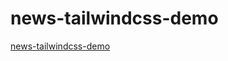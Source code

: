 # news-tailwindcss-demo

[news-tailwindcss-demo](https://bhdns.github.io/news-tailwindcss-demo/dist/index.html)
